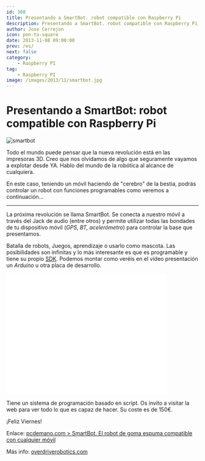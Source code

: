```yaml
---
id: 308
title: Presentando a SmartBot. robot compatible con Raspberry Pi
description: Presentando a SmartBot. robot compatible con Raspberry Pi
author: Jose Cerrejon
icon: pen-to-square
date: 2013-11-08 09:00:00
prev: /es/
next: false
category:
    - Raspberry PI
tag:
    - Raspberry PI
image: /images/2013/11/smartbot.jpg
---
```


# Presentando a SmartBot: robot compatible con Raspberry Pi

![smartbot](/images/2013/11/smartbot.jpg)

Todo el mundo puede pensar que la nueva revolución está en las impresoras 3D. Creo que nos olvidamos de algo que seguramente vayamos a explotar desde YA. Hablo del mundo de la robótica al alcance de cualquiera.

En este caso, teniendo un móvil haciendo de "cerebro" de la bestia, podrás controlar un robot con funciones programables como veremos a continuación...

---

La próxima revolución se llama SmartBot. Se conecta a nuestro móvil a través del Jack de audio (entre otros) y permite utilizar todas las bondades de tu dispositivo móvil (_GPS, BT, acelerómetro_) para controlar la base que presentamos.

Batalla de robots, Juegos, aprendizaje o usarlo como mascota. Las posibilidades son infinitas y lo más interesante es que es programable y tiene su propio [SDK](https://www.overdriverobotics.com/SmartBot/smartbot-development-section/smartbot-sdk/). Podemos montar como veréis en el vídeo presentación un _Arduino_ u otra placa de desarrollo.

<iframe width="420" height="315" src="//www.youtube.com/embed/JtX8Y7_eFJA" frameborder="0" allowfullscreen></iframe>

Tiene un sistema de programación basado en script. Os invito a visitar la web para ver todo lo que es capaz de hacer. Su coste es de 150€.

¡Feliz Viernes!

Enlace: [pcdemano.com > SmartBot. El robot de goma espuma compatible con cualquier móvil](https://www.pcdemano.com/modules.php?name=News&file=article&sid=20137&mode=&order=0&thold=0)

Más info: [overdriverobotics.com](https://www.overdriverobotics.com)
